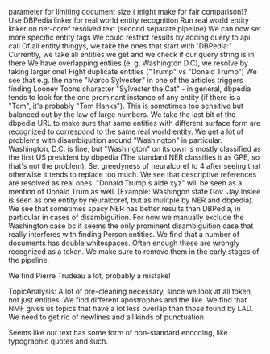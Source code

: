 parameter for limiting document size ( might make for fair comparison)?
Use DBPedia linker for real world entity recognition
Run real world entity linker on ner-coref resolved text (second separate pipeline)
We can now set more specific entity tags
We could restrict results by adding query to api call
Of all entity thingys, we take the ones that start with 'DBPedia:'
Currently, we take all entities we get and we check if our query string is in there
We have overlapping entiies (e. g. Washington D.C), we resolve by taking larger one!
Fight duplicate entities ("Trump" vs "Donald Trump")
We see that e.g. the name "Marco Sylvester" in one of the articles triggers finding Looney Toons character "Sylvester the Cat" - in general, dbpedia tends to look for the one prominant instance of any entity (if there is a "Tom", it's probably "Tom Hanks"). This is sometimes too sensitive but balanced out by the law of large numbers.
We take the last bit of the dbpedia URL to make sure that same entities with different surface form are recognized to correspond to the same real world entity.
We get a lot of problems with disambiguition around "Washington" in particular. Washington, D.C. is fine, but "Washington" on its own is mostly classified as the first US president by dbpedia (The standard NER classifies it as GPE, so that's not the problem).
Set greedyness of neuralcoref to 4 after seeing that otherwise it tends to replace too much.
We see that descriptive references are resolved as real ones: "Donald Trump's aide xyz" will be seen as a mention of Donald Trum as well. (Example: Washingon state Gov. Jay Inslee is seen as one entity by neuralcoref, but as mulitple by NER and dbpedia). 
We see that sometimes spacy NER has better results than DBPedia, in particular in cases of disambiguition.
For now we manually exclude the Washington case bc it seems the only prominent disambiguition case that really interferes with finding Person entities.
We find that a number of documents has double whitespaces. Often enough these are wrongly recognized as a token. We make sure to remove them in the early stages of the pipeline.

We find Pierre Trudeau a lot, probably a mistake!


TopicAnalysis:
A lot of pre-cleaning necessary, since we look at all token, not just entities. We find different apostrophes and the like.
We find that NMF gives us topics that have a lot less overlap than those found by LAD.
We need to get rid of newlines and all kinds of punctuation

Seems like our text has some form of non-standard encoding, like typographic quotes and such.